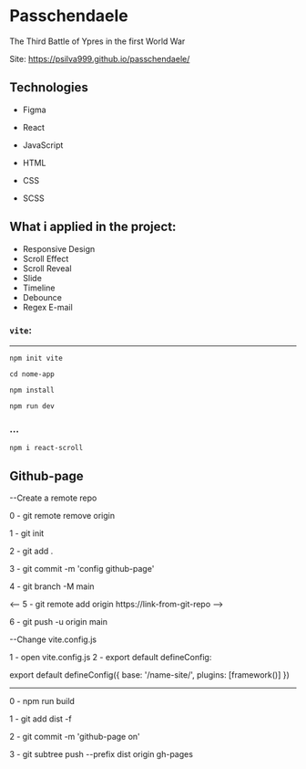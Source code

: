 # Passchendaele
The Third Battle of Ypres in the first World War

Site: https://psilva999.github.io/passchendaele/

## Technologies

* Figma
* React
* JavaScript

* HTML
* CSS
* SCSS

## What i applied in the project:

* Responsive Design
* Scroll Effect
* Scroll Reveal
* Slide
* Timeline
* Debounce
* Regex E-mail

### `vite`:
___
`npm init vite`

`cd nome-app`

`npm install`

`npm run dev`

### ...
`npm i react-scroll`

## Github-page

--Create a remote repo

0 - git remote remove origin

1 - git init

2 - git add .

3 - git commit -m 'config github-page'

4 - git branch -M main

<-- 5 - git remote add origin https://link-from-git-repo -->

6 - git push -u origin main

--Change vite.config.js

1 - open vite.config.js
2 - export default defineConfig:

export default defineConfig({
  base: '/name-site/',
  plugins: [framework()]
})

___

0 - npm run build

1 - git add dist -f

2 - git commit -m 'github-page on'

3 - git subtree push --prefix dist origin gh-pages
